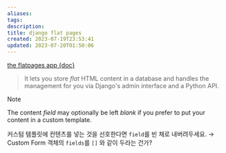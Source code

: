 ```yaml
---
aliases: 
tags: 
description:
title: django flat pages
created: 2023-07-19T23:53:41
updated: 2023-07-20T01:50:06
---
```

[the flatpages app {doc}](https://docs.djangoproject.com/en/4.2/ref/contrib/flatpages/)

> It lets you store _flat_ HTML content in a database and handles the management for you via Django's admin interface and a Python API.

> [!note]  
> The content *field* may optionally be left *blank* if you prefer to put your content in a custom template.

커스텀 템플릿에 컨텐츠를 넣는 것을 선호한다면 `field`를 빈 채로 내버려두세요. → Custom Form 객체의 `fields`를 `[]` 와 같이 두라는 건가?
